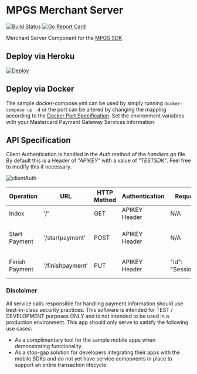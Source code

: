 # MPGS Merchant Server

[![Build Status](https://travis-ci.com/dangeroustech/MPGSMerchantServer.svg?branch=master)](https://travis-ci.com/dangeroustech/MPGSMerchantServer)
[![Go Report Card](https://goreportcard.com/badge/github.com/dangeroustech/mpgsmerchantserver)](https://goreportcard.com/report/github.com/dangeroustech/mpgsmerchantserver)

Merchant Server Component for the [MPGS SDK](https://test-gateway.mastercard.com/api/documentation/integrationGuidelines/mobileSDK/integrationModelMobileSDK.html?locale=en_US)

## Deploy via Heroku

[![Deploy](https://www.herokucdn.com/deploy/button.svg)](https://heroku.com/deploy?template=https://github.com/dangeroustech/MPGSMerchantServer)

## Deploy via Docker

The sample docker-compose.yml can be used by simply running `docker-compose up -d` or the port can be altered by changing the mapping according to the [Docker Port Specification](https://docs.docker.com/compose/compose-file/#ports). Set the environment variables with your Mastercard Payment Gateway Services information.

## API Specification

Client Authentication is handled in the _Auth_ method of the _handlers.go_ file. By default this is a Header of _"APIKEY"_ with a value of _"TESTSDK"_. Feel free to modify this if necessary.

![clientAuth](./docs/clientAuth.png)

|Operation     |URL             |HTTP Method|Authentication|Request                 |Response                                           |
|--------------|----------------|-----------|--------------|------------------------|---------------------------------------------------|
|Index         |'/'             |GET        |APIKEY Header |N/A                     |N/A, Only Generates Log Output                     |
|Start Payment |'/startpayment' |POST       |APIKEY Header |N/A                     |"id": "SessionID/NONE", "result": "SUCCESS/FAILURE"|
|Finish Payment|'/finishpayment'|PUT        |APIKEY Header |"id": "SessionID"       |"id": "SessionID", "result": "SUCCESS/FAILURE"     |

### Disclaimer

All service calls responsible for handling payment information should use best-in-class security practices. This software is intended for TEST / DEVELOPMENT purposes ONLY and is not intended to be used in a production environment. This app should only serve to satisfy the following use cases:

- As a complimentary tool for the sample mobile apps when demonstrating functionality.
- As a stop-gap solution for developers integrating their apps with the mobile SDKs and do not yet have service components in place to support an entire transaction lifecycle.
